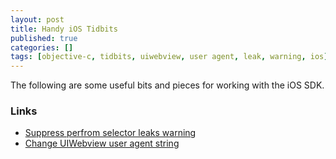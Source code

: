 ```yaml
---
layout: post
title: Handy iOS Tidbits
published: true
categories: []
tags: [objective-c, tidbits, uiwebview, user agent, leak, warning, ios]
---
```

The following are some useful bits and pieces for working with the iOS SDK.

### Links
-	[Suppress perfrom selector leaks warning](http://trentmilton.com/supress/)
-	[Change UIWebview user agent string](http://trentmilton.com/change-uiwebview-user-agent-string/)
